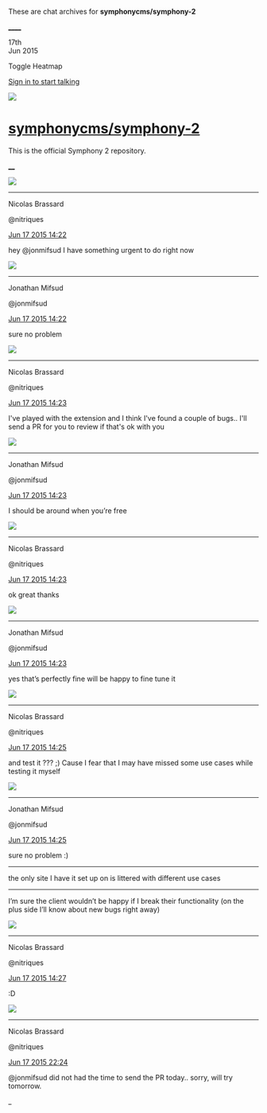 These are chat archives for **symphonycms/symphony-2**

[__](/symphonycms/symphony-2/archives/2015/06/18)[__](/symphonycms/symphony-2/archives/2015/06/16)

17th  
Jun 2015

Toggle Heatmap

[Sign in to start talking](/login?action=login&button=archive-login)

![](https://avatars-02.gitter.im/group/iv/3/57542c45c43b8c601977197e?s=48)

#  [symphonycms/symphony-2](/symphonycms/symphony-2)

This is the official Symphony 2 repository.

[ __](/orgs/symphonycms/rooms "More symphonycms rooms")

![](https://avatars1.githubusercontent.com/u/771169?v=3&s=30)

____

Nicolas Brassard

@nitriques

[Jun 17 2015
14:22](https://gitter.im/symphonycms/symphony-2?at=558182aadeac73ee5b857ba4)

hey @jonmifsud I have something urgent to do right now

![](https://avatars1.githubusercontent.com/u/859775?v=3&s=30)

____

Jonathan Mifsud

@jonmifsud

[Jun 17 2015
14:22](https://gitter.im/symphonycms/symphony-2?at=558182bd1c3ba5ef5bfeebd8)

sure no problem

![](https://avatars1.githubusercontent.com/u/771169?v=3&s=30)

____

Nicolas Brassard

@nitriques

[Jun 17 2015
14:23](https://gitter.im/symphonycms/symphony-2?at=558182c63039387b1577a76b)

I've played with the extension and I think I've found a couple of bugs.. I'll
send a PR for you to review if that's ok with you

![](https://avatars1.githubusercontent.com/u/859775?v=3&s=30)

____

Jonathan Mifsud

@jonmifsud

[Jun 17 2015
14:23](https://gitter.im/symphonycms/symphony-2?at=558182cedeac73ee5b857baa)

I should be around when you’re free

![](https://avatars1.githubusercontent.com/u/771169?v=3&s=30)

____

Nicolas Brassard

@nitriques

[Jun 17 2015
14:23](https://gitter.im/symphonycms/symphony-2?at=558182d3deac73ee5b857bab)

ok great thanks

![](https://avatars1.githubusercontent.com/u/859775?v=3&s=30)

____

Jonathan Mifsud

@jonmifsud

[Jun 17 2015
14:23](https://gitter.im/symphonycms/symphony-2?at=558182d61c3ba5ef5bfeebde)

yes that’s perfectly fine will be happy to fine tune it

![](https://avatars1.githubusercontent.com/u/771169?v=3&s=30)

____

Nicolas Brassard

@nitriques

[Jun 17 2015
14:25](https://gitter.im/symphonycms/symphony-2?at=5581835c3039387b1577a782)

and test it ??? ;) Cause I fear that I may have missed some use cases while
testing it myself

![](https://avatars1.githubusercontent.com/u/859775?v=3&s=30)

____

Jonathan Mifsud

@jonmifsud

[Jun 17 2015
14:25](https://gitter.im/symphonycms/symphony-2?at=558183693039387b1577a784)

sure no problem :)

____

the only site I have it set up on is littered with different use cases

____

I’m sure the client wouldn’t be happy if I break their functionality (on the
plus side I’ll know about new bugs right away)

![](https://avatars1.githubusercontent.com/u/771169?v=3&s=30)

____

Nicolas Brassard

@nitriques

[Jun 17 2015
14:27](https://gitter.im/symphonycms/symphony-2?at=558183b8deac73ee5b857bd1)

:D

![](https://avatars1.githubusercontent.com/u/771169?v=3&s=30)

____

Nicolas Brassard

@nitriques

[Jun 17 2015
22:24](https://gitter.im/symphonycms/symphony-2?at=5581f3b66f7465873a35ce72)

@jonmifsud did not had the time to send the PR today.. sorry, will try
tomorrow.

_


